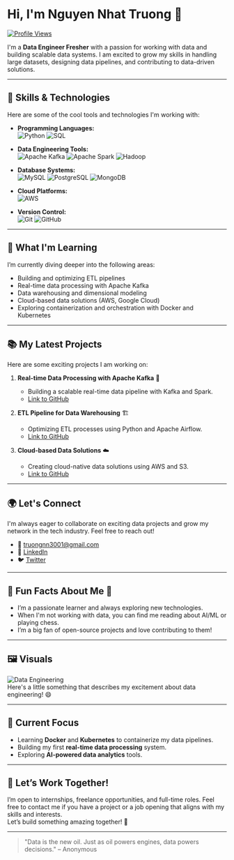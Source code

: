 # Hi, I'm Nguyen Nhat Truong 👋  
[![Profile Views](https://komarev.com/ghpvc/?username=truongnn3001&style=flat)](https://github.com/truongnn3001)

I'm a **Data Engineer Fresher** with a passion for working with data and building scalable data systems. I am excited to grow my skills in handling large datasets, designing data pipelines, and contributing to data-driven solutions.

---

## 🚀 **Skills & Technologies**  
Here are some of the cool tools and technologies I'm working with:

- **Programming Languages:**  
  ![Python](https://img.shields.io/badge/Python-3776AB?style=flat&logo=python&logoColor=white) ![SQL](https://img.shields.io/badge/SQL-003B57?style=flat&logo=postgresql&logoColor=white)

- **Data Engineering Tools:**  
  ![Apache Kafka](https://img.shields.io/badge/Apache%20Kafka-231F20?style=flat&logo=apache-kafka&logoColor=white) ![Apache Spark](https://img.shields.io/badge/Apache%20Spark-E25A1C?style=flat&logo=apache-spark&logoColor=white) ![Hadoop](https://img.shields.io/badge/Hadoop-66CCFF?style=flat&logo=hadoop&logoColor=black)

- **Database Systems:**  
  ![MySQL](https://img.shields.io/badge/MySQL-4479A1?style=flat&logo=mysql&logoColor=white) ![PostgreSQL](https://img.shields.io/badge/PostgreSQL-336791?style=flat&logo=postgresql&logoColor=white) ![MongoDB](https://img.shields.io/badge/MongoDB-47A248?style=flat&logo=mongodb&logoColor=white)

- **Cloud Platforms:**  
  ![AWS](https://img.shields.io/badge/AWS-232F3E?style=flat&logo=amazonaws&logoColor=white)

- **Version Control:**  
  ![Git](https://img.shields.io/badge/Git-F05032?style=flat&logo=git&logoColor=white) ![GitHub](https://img.shields.io/badge/GitHub-181717?style=flat&logo=github&logoColor=white)

---

## 🌱 **What I'm Learning**  
I’m currently diving deeper into the following areas:

- Building and optimizing ETL pipelines
- Real-time data processing with Apache Kafka
- Data warehousing and dimensional modeling
- Cloud-based data solutions (AWS, Google Cloud)
- Exploring containerization and orchestration with Docker and Kubernetes

---

## 📚 **My Latest Projects**  
Here are some exciting projects I am working on:

1. **Real-time Data Processing with Apache Kafka** 🚀  
   - Building a scalable real-time data pipeline with Kafka and Spark.
   - [Link to GitHub](https://github.com/truongnn3001/RealTime-Data-Pipeline)

2. **ETL Pipeline for Data Warehousing** 🏗️  
   - Optimizing ETL processes using Python and Apache Airflow.
   - [Link to GitHub](https://github.com/truongnn3001/ETL-Data-Warehousing)

3. **Cloud-based Data Solutions** ☁️  
   - Creating cloud-native data solutions using AWS and S3.
   - [Link to GitHub](https://github.com/truongnn3001/Cloud-Data-Solutions)

---

## 🌍 **Let's Connect**  
I'm always eager to collaborate on exciting data projects and grow my network in the tech industry. Feel free to reach out!

- 📧 [truongnn3001@gmail.com](mailto:truongnn3001@gmail.com)
- 🔗 [LinkedIn](https://www.linkedin.com/in/nguynhattruong)
- 🐦 [Twitter](https://twitter.com/NguyenNhatTruong)

---

## 🌟 **Fun Facts About Me** 🎉
- I’m a passionate learner and always exploring new technologies.
- When I'm not working with data, you can find me reading about AI/ML or playing chess.
- I’m a big fan of open-source projects and love contributing to them!

---

## 🖼️ **Visuals**  
![Data Engineering](https://media.giphy.com/media/3o7TKM6F4yUGLl7irG/giphy.gif)  
Here's a little something that describes my excitement about data engineering! 😄

---

## 🎯 **Current Focus**  
- Learning **Docker** and **Kubernetes** to containerize my data pipelines.  
- Building my first **real-time data processing** system.  
- Exploring **AI-powered data analytics** tools.

---

## 💼 **Let’s Work Together!**  
I’m open to internships, freelance opportunities, and full-time roles. Feel free to contact me if you have a project or a job opening that aligns with my skills and interests.  
Let’s build something amazing together! 🚀

---

> "Data is the new oil. Just as oil powers engines, data powers decisions." – Anonymous  
